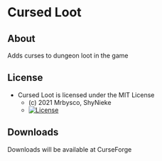 # Cursed Loot #

## About ##
Adds curses to dungeon loot in the game

## License ##
* Cursed Loot is licensed under the MIT License
  - (c) 2021 Mrbysco, ShyNieke
  - [![License](https://img.shields.io/badge/License-MIT-red.svg?style=flat)](http://opensource.org/licenses/MIT)

## Downloads ##
Downloads will be available at CurseForge
